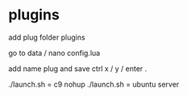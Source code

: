 # plugins

add plug folder plugins


go to data / nano config.lua 

add name plug and save ctrl x / y / enter .

./launch.sh = c9 
nohup ./launch.sh = ubuntu server 
